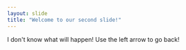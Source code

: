 ```yaml
---
layout: slide
title: "Welcome to our second slide!"
---
```

I don't know what will happen!
Use the left arrow to go back!
